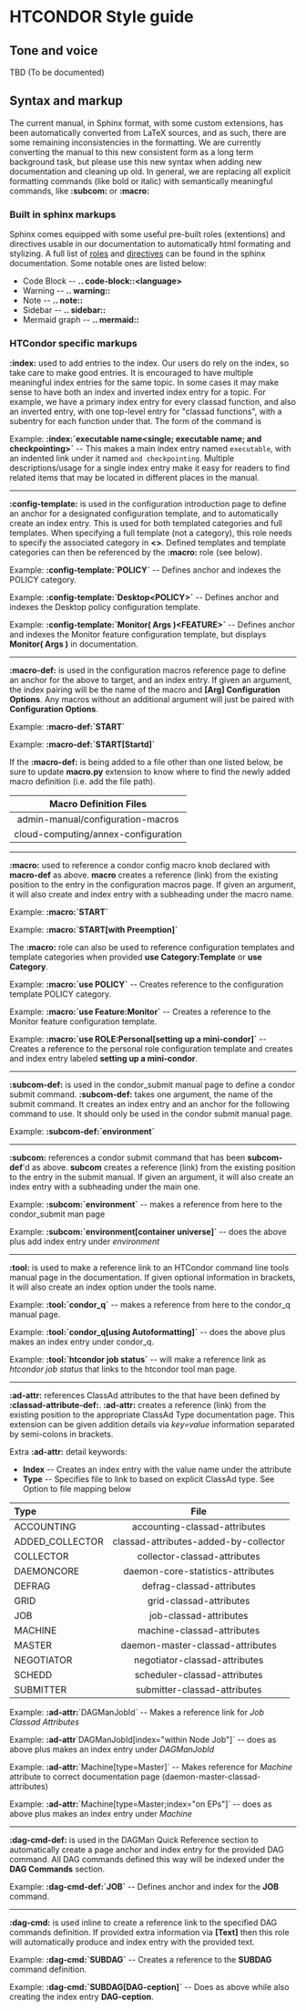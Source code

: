 # HTCONDOR Style guide

## Tone and voice

TBD (To be documented)

## Syntax and markup

The current manual, in Sphinx format, with some custom extensions, has been automatically converted from LaTeX sources,
and as such, there are some remaining inconsistencies in the formatting.  We are currently converting the manual to this
new consistent form as a long term background task, but please use this new syntax when adding new documentation and
cleaning up old.  In general, we are replacing all explicit formatting commands (like bold or italic) with semantically
meaningful commands, like **:subcom:** or **:macro:**

### Built in sphinx markups

Sphinx comes equipped with some useful pre-built roles (extentions) and directives usable in our documentation to
automatically html formating and stylizing. A full list of [roles](https://www.sphinx-doc.org/en/master/usage/restructuredtext/roles.html)
and [directives](https://www.sphinx-doc.org/en/master/usage/restructuredtext/directives.html) can be found in the sphinx
documentation. Some notable ones are listed below:

- Code Block -- **.. code-block::\<language\>**
- Warning -- **.. warning::**
- Note -- **.. note::**
- Sidebar -- **.. sidebar::**
- Mermaid graph -- **.. mermaid::**

### HTCondor specific markups

**:index:** used to add entries to the index.  Our users do rely on the index, so take care to make good entries.  It
is encouraged to have multiple meaningful index entries for the same topic. In some cases it may make sense
to have both an index and inverted index entry for a topic.  For example, we have a primary index entry
for every classad function, and also an inverted entry, with one top-level entry for "classad functions", with
a subentry for each function under that. The form of the command is

Example:  **:index:\`executable name\<single; executable name; and checkpointing\>\`** -- This 
makes a main index entry named `executable`, with
an indented link under it named `and checkpointing`.  Multiple
descriptions/usage for a single index entry make it easy for readers to find
related items that may be located in different places in the manual.

---

**:config-template:** is used in the configuration introduction page to define an anchor for a designated
configuration template, and to automatically create an index entry. This is used for both templated categories
and full templates. When specifying a full template (not a category), this role needs to specify the associated
category in **\<\>**. Defined templates and template categories can then be referenced by the **:macro:** role
(see below).

Example: **:config-template:\`POLICY\`** -- Defines anchor and indexes the POLICY category.

Example: **:config-template:\`Desktop\<POLICY\>\`** -- Defines anchor and indexes the Desktop policy configuration template.

Example: **:config-template:\`Monitor( Args )\<FEATURE\>\`** -- Defines anchor and indexes the Monitor feature
configuration template, but displays **Monitor( Args )** in documentation.

---

**:macro-def:** is used in the configuration macros reference page to define an anchor for the above to target,
and an index entry. If given an argument, the index pairing will be the name of the macro and
**[Arg] Configuration Options**. Any macros without an additional argument will just be paired with
**Configuration Options**.

Example: **:macro-def:\`START\`**

Example: **:macro-def:\`START[Startd]\`**

If the **:macro-def:** is being added to a file other than one listed below, be sure to update **macro.py**
extension to know where to find the newly added macro definition (i.e. add the file path).

|          **Macro Definition Files**         |
|:-------------------------------------------:|
|    admin-manual/configuration-macros        |
|    cloud-computing/annex-configuration      |

---

**:macro:** used to reference a condor config macro knob declared with **macro-def** as above. **macro** creates
a reference (link) from the existing position to the entry in the configuration macros page. If given an argument,
it will also create and index entry with a subheading under the macro name.

Example: **:macro:\`START\`**

Example: **:macro:\`START[with Preemption]\`**

The **:macro:** role can also be used to reference configuration templates and template categories when provided
**use Category:Template** or **use Category**.

Example: **:macro:\`use POLICY\`** -- Creates reference to the configuration template POLICY category.

Example: **:macro:\`use Feature:Monitor\`** -- Creates a reference to the Monitor feature configuration template.

Example: **:macro:\`use ROLE:Personal[setting up a mini-condor]\`** -- Creates a reference to the personal role
configuration template and creates and index entry labeled **setting up a mini-condor**.

---

**:subcom-def:** is used in the condor_submit manual page to define a condor submit command.  **:subcom-def:** 
takes one argument, the name of the submit command. It creates an index entry
and an anchor for the following command to use.  It should only be used in the condor submit manual page.

Example:  **:subcom-def:\`environment\`** 

---

**:subcom:** references a condor submit command that has been **subcom-def**'d as above.  **subcom** creates
a reference (link) from the existing position to the entry in the submit manual.  If given an argument, it will
also create an index entry with a subheading under the main one.

Example:  **:subcom:\`environment\`** -- makes a reference from here to the condor_submit man page

Example:  **:subcom:\`environment[container universe]\`** -- does the above plus add index entry under *environment*

---

**:tool:** is used to make a reference link to an HTCondor command line tools manual page in the
documentation. If given optional information in brackets, it will also create an index option
under the tools name.

Example: **:tool:\`condor_q\`** -- makes a reference from here to the condor\_q manual page.

Example: **:tool:\`condor_q[using Autoformatting]\`** -- does the above plus makes an index entry under condor\_q.

Example: **:tool:\`htcondor job status\`** -- will make a reference link as *htcondor job status* that links to the htcondor tool man page.

---

**:ad-attr:** references ClassAd attributes to the that have been defined by **:classad-attribute-def:**. **:ad-attr:**
creates a reference (link) from the existing position to the appropriate ClassAd Type documentation page. This extension
can be given addition details via *key=value* information separated by semi-colons in brackets.

Extra **:ad-attr:** detail keywords:
- **Index** -- Creates an index entry with the value name under the attribute
- **Type** -- Specifies file to link to based on explicit ClassAd type. See Option to file mapping below

|    **Type**    |               **File**               |
|:---------------|:------------------------------------:|
| ACCOUNTING     | accounting-classad-attributes        |
| ADDED_COLLECTOR| classad-attributes-added-by-collector|
| COLLECTOR      | collector-classad-attributes         |
| DAEMONCORE     | daemon-core-statistics-attributes    |
| DEFRAG         | defrag-classad-attributes            |
| GRID           | grid-classad-attributes              |
| JOB            | job-classad-attributes               |
| MACHINE        | machine-classad-attributes           |
| MASTER         | daemon-master-classad-attributes     |
| NEGOTIATOR     | negotiator-classad-attributes        |
| SCHEDD         | scheduler-classad-attributes         |
| SUBMITTER      | submitter-classad-attributes         |

Example: **:ad-attr:**\`DAGManJobId\` -- Makes a reference link for *Job Classad Attributes*

Example: **:ad-attr**\`DAGManJobId[index="within Node Job"]` -- does as above plus makes an index entry under *DAGManJobId*

Example: **:ad-attr:**\`Machine[type=Master]\` -- Makes reference for *Machine* attribute to correct documentation page (daemon-master-classad-attributes)

Example: **:ad-attr:**\`Machine[type=Master;index="on EPs"]\` -- does as above plus makes an index entry under *Machine*

---

**:dag-cmd-def:** is used in the DAGMan Quick Reference section to automatically create a page anchor and
index entry for the provided DAG command. All DAG commands defined this way will be indexed under the
**DAG Commands** section.

Example: **:dag-cmd-def:\`JOB\`** -- Defines anchor and index for the **JOB** command.

---

**:dag-cmd:** is used inline to create a reference link to the specified DAG commands definition. If provided extra
information via **[Text]** then this role will automatically produce and index entry with the provided text.

Example: **:dag-cmd:\`SUBDAG\`** -- Creates a reference to the **SUBDAG** command definition.

Example: **:dag-cmd:\`SUBDAG[DAG-ception]\`** -- Does as above while also creating the index entry **DAG-ception**.

